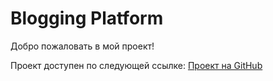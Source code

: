 # Blogging Platform

Добро пожаловать в мой проект!

Проект доступен по следующей ссылке: [Проект на GitHub](https://github.com/UAssylbek/exercises-go/tree/exercise7/exercise7/blogging-platform)


